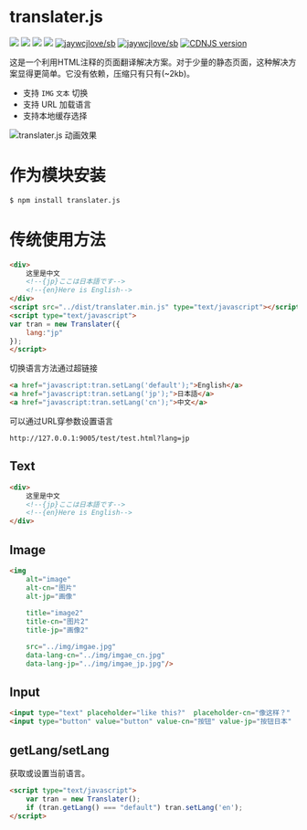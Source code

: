 # translater.js

[![](https://jaywcjlove.github.io/sb/ico/npm.svg)](https://www.npmjs.com/package/translater.js) [![](http://jaywcjlove.github.io/sb/status/no-dependencies.svg)](#) [![](http://jaywcjlove.github.io/sb/status/stable.svg)](#) [![](https://jaywcjlove.github.io/sb/license/mit.svg)](#) [![jaywcjlove/sb](https://jaywcjlove.github.io/sb/lang/chinese.svg)](https://jaywcjlove.github.io/translater.js/?lang=cn) [![jaywcjlove/sb](https://jaywcjlove.github.io/sb/lang/english.svg)](https://jaywcjlove.github.io/translater.js/?lang=en) [![CDNJS version](https://img.shields.io/cdnjs/v/translater.js.svg)](https://cdnjs.com/libraries/translater.js)

这是一个利用HTML注释的页面翻译解决方案。对于少量的静态页面，这种解决方案显得更简单。它没有依赖，压缩只有只有(~2kb)。

- 支持 `IMG` `文本` 切换
- 支持 URL 加载语言
- 支持本地缓存选择

![translater.js 动画效果](translater.js.gif)

# 作为模块安装

```bash
$ npm install translater.js
```

# 传统使用方法

```html
<div>
    这里是中文
    <!--{jp}ここは日本語です-->
    <!--{en}Here is English-->
</div>
<script src="../dist/translater.min.js" type="text/javascript"></script>
<script type="text/javascript">
var tran = new Translater({
    lang:"jp"
});
</script>
```

切换语言方法通过超链接

```html
<a href="javascript:tran.setLang('default');">English</a>
<a href="javascript:tran.setLang('jp');">日本語</a>
<a href="javascript:tran.setLang('cn');">中文</a>
```

可以通过URL穿参数设置语言

```url
http://127.0.0.1:9005/test/test.html?lang=jp
```

## Text

```html
<div>
    这里是中文
    <!--{jp}ここは日本語です-->
    <!--{en}Here is English-->
</div>
```

## Image

```html
<img 
    alt="image" 
    alt-cn="图片" 
    alt-jp="画像" 
    
    title="image2" 
    title-cn="图片2" 
    title-jp="画像2" 

    src="../img/imgae.jpg" 
    data-lang-cn="../img/imgae_cn.jpg" 
    data-lang-jp="../img/imgae_jp.jpg"/>
```

## Input

```html
<input type="text" placeholder="like this?"  placeholder-cn="像这样？"  />
<input type="button" value="button" value-cn="按钮" value-jp="按钮日本"  />
```

## getLang/setLang

获取或设置当前语言。

```html
<script type="text/javascript">
    var tran = new Translater();
    if (tran.getLang() === "default") tran.setLang('en');
</script>
```


